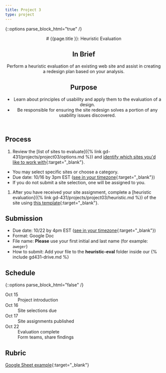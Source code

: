 ```yaml
---
title: Project 3
type: project
---
```


{::options parse_block_html="true" /}

<header>
# {{page.title }}: Heuristic Evaluation

## In Brief
Perform a heuristic evaluation of an existing web site and assist in creating a redesign plan based on your analysis.

## Purpose
- Learn about principles of usability and apply them to the evaluation of a design.
- Be responsible for ensuring the site redesign solves a portion of any usability issues discovered.
</header>

<section>

## Process
1. Review the [list of sites to evaluate]({% link gd-431/projects/project03/options.md %}) and [identify which sites you'd like to work with](https://www.surveymonkey.com/r/LLNH7P5){:target="_blank"}.
  - You may select specific sites or choose a category.
  - Due date: 10/16 by 3pm EST ([see in your timezone](https://everytimezone.com/s/73243a3a){:target="_blank"})
  - If you do not submit a site selection, one will be assigned to you.
1. After you have received your site assignment, complete a [heuristic evaluation]({% link gd-431/projects/project03/heuristic.md %}) of the site using [this template](https://docs.google.com/document/d/1fPB20nAvacdotpPs5xugmslXI8QZlgVzwixZ2k6lyX0/copy?usp=sharing){:target="_blank"}.

## Submission
- Due date: 10/22 by 4pm EST ([see in your timezone](https://everytimezone.com/s/9bfe60cd){:target="_blank"})
- Format: Google Doc
- File name: **Please** use your first initial and last name (for example: `aweger`)
- How to submit: Add your file to the **heuristic-eval** folder inside our  {% include gd431-drive.md %}

</section>

<aside>

## Schedule

{::options parse_block_html="false" /}
<dl>
<dt>Oct 15</dt>
<dd>Project introduction</dd>
<dt>Oct 16</dt>
<dd>Site selections due</dd>
<dt>Oct 17</dt>
<dd>Site assignments published</dd>
<dt>Oct 22</dt>
<dd>Evaluation complete</dd>
<dd>Form teams, share findings</dd>
</dl>

## Rubric
[Google Sheet example](https://docs.google.com/spreadsheets/d/e/2PACX-1vSh5-j09DkLj0Pdjwgki14cSTAYWnLl794H4yft27Fg7ijsFyz2XbBa5Od18e_z8V1KXKfzpqj2LhOT/pubhtml?gid=407203387&single=true){:target="_blank"}

</aside>
